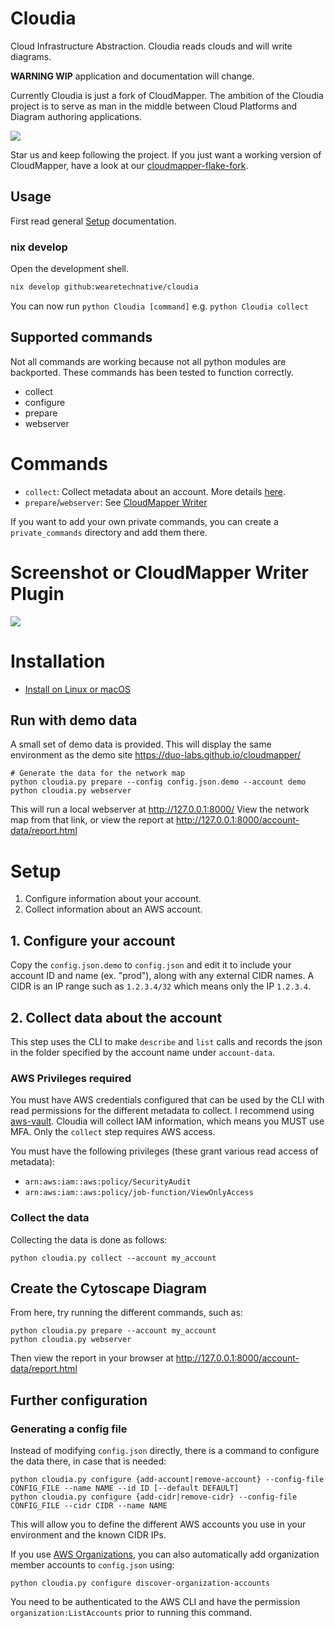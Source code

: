 # Cloudia

Cloud Infrastructure Abstraction. Cloudia reads clouds and will write diagrams.

**WARNING WIP** application and documentation will change.

Currently Cloudia is just a fork of CloudMapper. The ambition of the Cloudia
project is to serve as man in the middle between Cloud Platforms and Diagram
authoring applications.

![](docs/images/concept-intro.png)

Star us and keep following the project. If you just want a working version of
CloudMapper, have a look at our [cloudmapper-flake-fork](https://github.com/wearetechnative/cloudmapper-flake).

## Usage

First read general [Setup](#setup) documentation.

### nix develop

Open the development shell.

```bash
nix develop github:wearetechnative/cloudia
```

You can now run `python Cloudia [command]` e.g. `python Cloudia collect`

## Supported commands

Not all commands are working because not all python modules are backported.
These commands has been tested to function correctly.

- collect
- configure
- prepare
- webserver

# Commands

- `collect`: Collect metadata about an account. More details
  [here](https://summitroute.com/blog/2018/06/05/cloudmapper_collect/).
- `prepare`/`webserver`: See [CloudMapper Writer](docs/cloudmapper/README.md)

If you want to add your own private commands, you can create a
`private_commands` directory and add them there.

# Screenshot or CloudMapper Writer Plugin

![](docs/cloudmapper/images/ideal_layout.png)

# Installation

- [Install on Linux or macOS](docs/install.md)

## Run with demo data

A small set of demo data is provided.  This will display the same environment
as the demo site https://duo-labs.github.io/cloudmapper/ 

```
# Generate the data for the network map
python cloudia.py prepare --config config.json.demo --account demo
python cloudia.py webserver
```

This will run a local webserver at http://127.0.0.1:8000/
View the network map from that link, or view the report at
http://127.0.0.1:8000/account-data/report.html

# Setup

1. Configure information about your account.
2. Collect information about an AWS account.

## 1. Configure your account

Copy the `config.json.demo` to `config.json` and edit it to include your
account ID and name (ex. "prod"), along with any external CIDR names. A CIDR is
an IP range such as `1.2.3.4/32` which means only the IP `1.2.3.4`.

## 2. Collect data about the account

This step uses the CLI to make `describe` and `list` calls and records the json
in the folder specified by the account name under `account-data`.

### AWS Privileges required

You must have AWS credentials configured that can be used by the CLI with read
permissions for the different metadata to collect.  I recommend using
[aws-vault](https://github.com/99designs/aws-vault).  Cloudia will collect
IAM information, which means you MUST use MFA.  Only the `collect` step
requires AWS access.

You must have the following privileges (these grant various read access of
metadata):

- `arn:aws:iam::aws:policy/SecurityAudit`
- `arn:aws:iam::aws:policy/job-function/ViewOnlyAccess`

### Collect the data

Collecting the data is done as follows:

```
python cloudia.py collect --account my_account
```

## Create the Cytoscape Diagram 
From here, try running the different commands, such as:

```
python cloudia.py prepare --account my_account
python cloudia.py webserver
```

Then view the report in your browser at http://127.0.0.1:8000/account-data/report.html

## Further configuration

### Generating a config file

Instead of modifying `config.json` directly, there is a command to configure
the data there, in case that is needed:

```
python cloudia.py configure {add-account|remove-account} --config-file CONFIG_FILE --name NAME --id ID [--default DEFAULT]
python cloudia.py configure {add-cidr|remove-cidr} --config-file CONFIG_FILE --cidr CIDR --name NAME
```

This will allow you to define the different AWS accounts you use in your
environment and the known CIDR IPs.

If you use [AWS Organizations](https://aws.amazon.com/organizations/), you can
also automatically add organization member accounts to `config.json` using:

```
python cloudia.py configure discover-organization-accounts
```

You need to be authenticated to the AWS CLI and have the permission
`organization:ListAccounts` prior to running this command.
